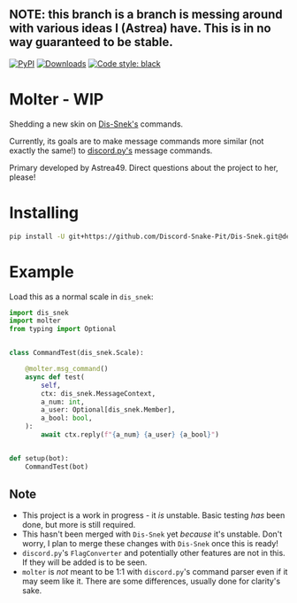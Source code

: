 ## NOTE: this branch is a branch is messing around with various ideas I (Astrea) have. This is in no way guaranteed to be stable.

[![PyPI](https://img.shields.io/pypi/v/molter)](https://pypi.org/project/molter/)
[![Downloads](https://static.pepy.tech/personalized-badge/molter?period=total&units=abbreviation&left_color=grey&right_color=green&left_text=pip%20installs)](https://pepy.tech/project/molter)
[![Code style: black](https://img.shields.io/badge/code%20style-black-000000.svg)](https://github.com/psf/black)

# Molter - WIP
Shedding a new skin on [Dis-Snek's](https://github.com/Discord-Snake-Pit/Dis-Snek) commands.

Currently, its goals are to make message commands more similar (not exactly the same!) to [discord.py's](https://github.com/Rapptz/discord.py) message commands.

Primary developed by Astrea49. Direct questions about the project to her, please!

# Installing
```sh
pip install -U git+https://github.com/Discord-Snake-Pit/Dis-Snek.git@dev git+https://github.com/Discord-Snake-Pit/molter.git@dev
```

# Example
Load this as a normal scale in `dis_snek`:
```python
import dis_snek
import molter
from typing import Optional


class CommandTest(dis_snek.Scale):

    @molter.msg_command()
    async def test(
        self,
        ctx: dis_snek.MessageContext,
        a_num: int,
        a_user: Optional[dis_snek.Member],
        a_bool: bool,
    ):
        await ctx.reply(f"{a_num} {a_user} {a_bool}")


def setup(bot):
    CommandTest(bot)
```

## Note

* This project is a work in progress - it *is* unstable. Basic testing *has* been done, but more is still required.
* This hasn't been merged with `Dis-Snek` yet *because* it's unstable. Don't worry, I plan to merge these changes with `Dis-Snek` once this is ready!
* `discord.py`'s `FlagConverter` and potentially other features are not in this. If they will be added is to be seen.
* `molter` is *not* meant to be 1:1 with `discord.py`'s command parser even if it may seem like it. There are some differences, usually done for clarity's sake.
